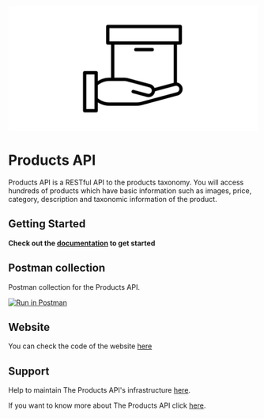 ![Proucts API](products-icon.png)

# Products API

Products API is a RESTful API to the products taxonomy. You will access hundreds of products which have basic information such as images, price, category, description and taxonomic information of the product.

## Getting Started

**Check out the [documentation](https://sandersgutierrez.github.io/products-api-site) to get started**

## Postman collection

Postman collection for the Products API.

[![Run in Postman](https://run.pstmn.io/button.svg)](https://app.getpostman.com/run-collection/1753652-a95d205b-6021-4f7b-996c-464c41fad30f?action=collection%2Ffork&collection-url=entityId%3D1753652-a95d205b-6021-4f7b-996c-464c41fad30f%26entityType%3Dcollection%26workspaceId%3Dcf379dec-b5fa-41a5-8d18-c7ee6080f3f2)

## Website

You can check the code of the website [here](https://github.com/sandersgutierrez/products-api-site)

## Support

Help to maintain The Products API's infrastructure [here](https://sandersgutierrez.github.io/products-api-site/help-us).

If you want to know more about The Products API click [here](https://sandersgutierrez.github.io/products-api-site/about).
